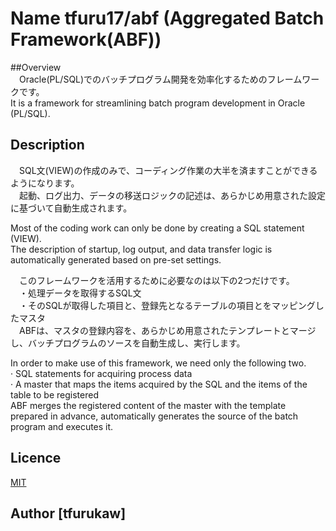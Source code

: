 Name tfuru17/abf
(Aggregated Batch Framework(ABF))
====

##Overview  
　Oracle(PL/SQL)でのバッチプログラム開発を効率化するためのフレームワークです。  
It is a framework for streamlining batch program development in Oracle (PL/SQL).  

## Description
　SQL文(VIEW)の作成のみで、コーディング作業の大半を済ますことができるようになります。  
　起動、ログ出力、データの移送ロジックの記述は、あらかじめ用意された設定に基づいて自動生成されます。  

Most of the coding work can only be done by creating a SQL statement (VIEW).  
The description of startup, log output, and data transfer logic is automatically generated based on pre-set settings.  

　このフレームワークを活用するために必要なのは以下の2つだけです。  
　・処理データを取得するSQL文  
　・そのSQLが取得した項目と、登録先となるテーブルの項目とをマッピングしたマスタ  
　ABFは、マスタの登録内容を、あらかじめ用意されたテンプレートとマージし、バッチプログラムのソースを自動生成し、実行します。  

In order to make use of this framework, we need only the following two.  
· SQL statements for acquiring process data  
· A master that maps the items acquired by the SQL and the items of the table to be registered  
ABF merges the registered content of the master with the template prepared in advance, automatically generates the source of the batch program and executes it.  

## Licence
[MIT](https://github.com/tcnksm/tool/blob/master/LICENCE)

## Author [tfurukaw]
